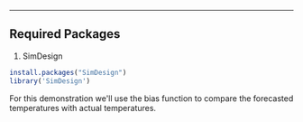 _________________________________________________________________________
## Required Packages
1. SimDesign

```r
install.packages("SimDesign")
library('SimDesign')
```

For this demonstration we'll use the bias function to compare the forecasted temperatures with actual temperatures.